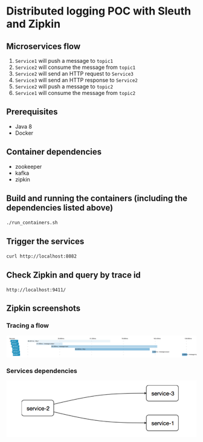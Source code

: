 # Distributed logging POC with Sleuth and Zipkin

## Microservices flow
1. `Service1` will push a message to `topic1`
2. `Service2` will consume the message from `topic1`
3. `Service2` will send an HTTP request to `Service3`
4. `Service3` will send an HTTP response to `Service2`
5. `Service2` will push a message to `topic2`
6. `Service1` will consume the message from `topic2`

## Prerequisites
- Java 8
- Docker

## Container dependencies
- zookeeper
- kafka
- zipkin

## Build and running the containers (including the dependencies listed above)
`./run_containers.sh`

## Trigger the services
`curl http://localhost:8082`

## Check Zipkin and query by trace id
`http://localhost:9411/`

## Zipkin screenshots
### Tracing a flow
![alt text](images/zipkin-trace.png "Zipkin Trace")

### Services dependencies
![alt text](images/services_dependencies.png "Services dependencies")